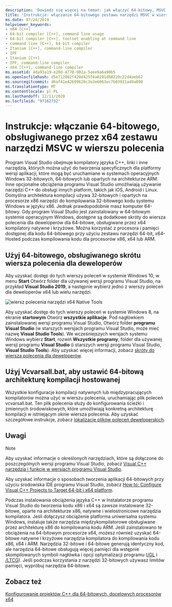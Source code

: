```yaml
---
description: 'Dowiedz się więcej na temat: jak włączyć 64-bitowy, MSVC zestaw narzędzi dla architektury x64 w wierszu polecenia'
title: 'Instrukcje: włączanie 64-bitowego zestawu narzędzi MSVC w wierszu polecenia'
ms.date: 07/24/2019
helpviewer_keywords:
- x64 [C++]
- 64-bit compiler [C++], command line usage
- 64-bit compiler [C++], toolset enabling at command line
- command line [C++], 64-bit compiler
- Itanium [C++], command-line compiler
- IPF
- Itanium [C++]
- IPF, command-line compiler
- x64 [C++], command-line compiler
ms.assetid: 4da93a19-e20d-4778-902a-5eee9a6a90b5
ms.openlocfilehash: d5e712802f420d425f4a0291d88220c22d4aeb62
ms.sourcegitcommit: d6af41e42699628c3e2e6063ec7b03931a49a098
ms.translationtype: MT
ms.contentlocale: pl-PL
ms.lasthandoff: 12/11/2020
ms.locfileid: "97162732"
---
```

# <a name="how-to-enable-a-64-bit-x64-hosted-msvc-toolset-on-the-command-line"></a>Instrukcje: włączanie 64-bitowego, obsługiwanego przez x64 zestawu narzędzi MSVC w wierszu polecenia

Program Visual Studio obejmuje kompilatory języka C++, linki i inne narzędzia, których można użyć do tworzenia specyficznych dla platformy wersji aplikacji, które mogą być uruchamiane w systemach operacyjnych Windows 32-bitowych, 64-bitowych lub opartych na architekturze ARM. Inne opcjonalne obciążenia programu Visual Studio umożliwiają używanie narzędzi C++ do obsługi innych platform, takich jak iOS, Android i Linux. Domyślna architektura kompilacji używa 32-bitowych i opartych na procesorze x86 narzędzi do kompilowania 32-bitowego kodu systemu Windows w języku x86. Jednak prawdopodobnie masz komputer 64-bitowy. Gdy program Visual Studio jest zainstalowany w 64-bitowym systemie operacyjnym Windows, dostępne są dodatkowe skróty do wiersza polecenia dla deweloperów dla 64-bitowe, obsługiwane przez x64 kompilatory natywne i krzyżowe. Można korzystać z procesora i pamięci dostępnej dla kodu 64-bitowego przy użyciu zestawu narzędzi 64-bit, x64-Hosted podczas kompilowania kodu dla procesorów x86, x64 lub ARM.

## <a name="use-a-64-bit-hosted-developer-command-prompt-shortcut"></a>Użyj 64-bitowego, obsługiwanego skrótu wiersza polecenia dla deweloperów

Aby uzyskać dostęp do tych wierszy poleceń w systemie Windows 10, w menu **Start** Otwórz folder dla używanej wersji programu Visual Studio, na przykład **Visual Studio 2019**, a następnie wybierz jedno z wierszy poleceń dla deweloperów x64 lub wielu narzędzi.

![wiersz polecenia narzędzi x64 Native Tools](media/x64-native-tools-command-prompt.png "Narzędzia x64 Native Tools w menu Start")

Aby uzyskać dostęp do tych wierszy poleceń w systemie Windows 8, na ekranie **startowym** Otwórz **wszystkie aplikacje**. Pod nagłówkiem zainstalowanej wersji programu Visual Studio, Otwórz folder **programu Visual Studio** (w starszych wersjach programu Visual Studio, może mieć nazwę **Visual Studio Tools**). We wcześniejszych wersjach systemu Windows wybierz **Start**, rozwiń **Wszystkie programy**, folder dla używanej wersji programu **Visual Studio** (i starszych wersji programu Visual Studio, **Visual Studio Tools**). Aby uzyskać więcej informacji, zobacz [skróty do wiersza polecenia dla deweloperów](building-on-the-command-line.md#developer_command_prompt_shortcuts).

## <a name="use-vcvarsallbat-to-set-a-64-bit-hosted-build-architecture"></a>Użyj Vcvarsall.bat, aby ustawić 64-bitową architekturę kompilacji hostowanej

Wszystkie konfiguracje kompilacji natywnych lub międzypracujących kompilatorów można użyć w wierszu polecenia, uruchamiając plik poleceń vcvarsall.bat. Ten plik polecenia służy do konfigurowania ścieżki i zmiennych środowiskowych, które umożliwiają konkretną architekturę kompilacji w istniejącym oknie wiersza polecenia. Aby uzyskać szczegółowe instrukcje, zobacz [lokalizacje plików poleceń deweloperskich](building-on-the-command-line.md#developer_command_file_locations).

## <a name="remarks"></a>Uwagi

> [!NOTE]
> Aby uzyskać informacje o określonych narzędziach, które są dołączone do poszczególnych wersji programu Visual Studio, zobacz [Visual C++ narzędzia i funkcje w wersjach programu Visual Studio](../overview/visual-cpp-tools-and-features-in-visual-studio-editions.md).
>
> Aby uzyskać informacje o sposobach tworzenia aplikacji 64-bitowych przy użyciu środowiska IDE programu Visual Studio, zobacz [How to: Configure Visual C++ Projects to Target 64-bit i x64 platform](how-to-configure-visual-cpp-projects-to-target-64-bit-platforms.md).

Podczas instalowania obciążenia języka C++ w Instalatorze programu Visual Studio do tworzenia kodu x86 i x64 są zawsze instalowane 32-bitowe, oparte na architekturze x86, natywne i wielostronicowe narzędzia kompilatora. Jeśli dołączysz obciążenie platforma uniwersalna systemu Windows, instaluje także narzędzia międzykompilatorowe obsługiwane przez architekturę x86 do kompilowania kodu ARM. Jeśli zainstalowano te obciążenia na 64-bitowym procesorze x64, możesz również uzyskać 64-bitowe natywne i krzyżowe narzędzia kompilatora do kompilowania kodu x86, x64 i ARM. Narzędzia 32-bitowe i 64-bitowe generują identyczny kod, ale narzędzia 64-bitowe obsługują więcej pamięci dla wstępnie skompilowanych symboli nagłówka i opcji optymalizacji programu ([/GL](reference/gl-whole-program-optimization.md) i [/LTCG](reference/ltcg-link-time-code-generation.md)). Jeśli podczas korzystania z narzędzi 32-bitowych używasz limitów pamięci, wypróbuj narzędzia 64-bitowe.

## <a name="see-also"></a>Zobacz też

[Konfigurowanie projektów C++ dla 64-bitowych, docelowych procesorów x64](configuring-programs-for-64-bit-visual-cpp.md)<br/>
